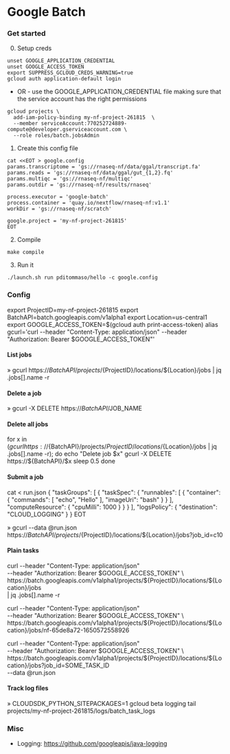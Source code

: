 # Google Batch

### Get started 

0. Setup creds 

```
unset GOOGLE_APPLICATION_CREDENTIAL
unset GOOGLE_ACCESS_TOKEN
export SUPPRESS_GCLOUD_CREDS_WARNING=true
gcloud auth application-default login
```

- OR - use the GOOGLE_APPLICATION_CREDENTIAL file making sure that the service account has the right permissions 

```
gcloud projects \
  add-iam-policy-binding my-nf-project-261815  \
  --member serviceAccount:770252724889-compute@developer.gserviceaccount.com \
  --role roles/batch.jobsAdmin
```

1. Create this config file 

```
cat <<EOT > google.config
params.transcriptome = 'gs://rnaseq-nf/data/ggal/transcript.fa'
params.reads = 'gs://rnaseq-nf/data/ggal/gut_{1,2}.fq'
params.multiqc = 'gs://rnaseq-nf/multiqc'
params.outdir = 'gs://rnaseq-nf/results/rnaseq'

process.executor = 'google-batch'
process.container = 'quay.io/nextflow/rnaseq-nf:v1.1'
workDir = 'gs://rnaseq-nf/scratch'

google.project = 'my-nf-project-261815'
EOT
```
    
2. Compile 

```
make compile
```

3. Run it 

```
./launch.sh run pditommaso/hello -c google.config 
```

### Config 

export ProjectID=my-nf-project-261815
export BatchAPI=batch.googleapis.com/v1alpha1
export Location=us-central1
export GOOGLE_ACCESS_TOKEN=$(gcloud auth print-access-token)
alias gcurl='curl --header "Content-Type: application/json" --header "Authorization: Bearer $GOOGLE_ACCESS_TOKEN"'

#### List jobs 

» gcurl https://${BatchAPI}/projects/${ProjectID}/locations/${Location}/jobs | jq .jobs[].name -r
  
#### Delete a job 

» gcurl -X DELETE https://${BatchAPI}/$JOB_NAME

#### Delete all jobs

for x in $(gcurl  https://${BatchAPI}/projects/${ProjectID}/locations/${Location}/jobs | jq .jobs[].name -r); do 
  echo "Delete job $x"
  gcurl -X DELETE https://${BatchAPI}/$x
  sleep 0.5
done

#### Submit a job 

cat <<EOT > run.json
{
     "taskGroups": [
         {
             "taskSpec": {
                 "runnables": [
                     {
                         "container": {
                             "commands": [ "echo", "Hello" ],
                             "imageUri": "bash"
                         }
                     }
                 ],
                 "computeResource": {
                     "cpuMilli": 1000
                 }
             }
         }
     ],
     "logsPolicy": {
         "destination": "CLOUD_LOGGING"
     }
}
EOT

» gcurl --data @run.json https://${BatchAPI}/projects/${ProjectID}/locations/${Location}/jobs?job_id=c10


#### Plain tasks 

curl --header "Content-Type: application/json" \
    --header "Authorization: Bearer $GOOGLE_ACCESS_TOKEN" \
    https://batch.googleapis.com/v1alpha1/projects/${ProjectID}/locations/${Location}/jobs \
    | jq .jobs[].name -r


curl --header "Content-Type: application/json" \
    --header "Authorization: Bearer $GOOGLE_ACCESS_TOKEN" \
    https://batch.googleapis.com/v1alpha1/projects/${ProjectID}/locations/${Location}/jobs/nf-65de8a72-1650572558926


curl --header "Content-Type: application/json" \
    --header "Authorization: Bearer $GOOGLE_ACCESS_TOKEN" \
    https://batch.googleapis.com/v1alpha1/projects/${ProjectID}/locations/${Location}/jobs?job_id=SOME_TASK_ID \
    --data @run.json

  
#### Track log files

» CLOUDSDK_PYTHON_SITEPACKAGES=1 gcloud beta logging tail projects/my-nf-project-261815/logs/batch_task_logs
   

### Misc 

* Logging: https://github.com/googleapis/java-logging
